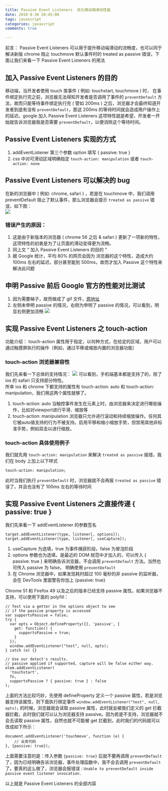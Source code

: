 ```yaml
---
title: Passive Event Listeners  优化移动端滑动性能
date: 2018-8-30 20:45:00
tags: javascript
categories: javascript
comments: true

---
```


前言： Passive Event Listeners 可以用于提升移动端滑动的流畅度，也可以同于解决新版 chrome 阻止 touchmove 默认事件时的 treated as passive 错误，下面让我们来看一下 Passive Event Listeners 的用法

<!--more-->

## 加入 Passive Event Listeners 的目的
移动端，当开发者使用 touch 类事件 ( 例如: touchstart, touchmove ) 时， 在事件绑定执行完之前，浏览器无法得知开发者是否调用了事件的 `preventDefault` 方法，故而只能等待事件绑定执行完 ( 譬如 200ms ) 之后，浏览器才会最终知道开发者到底有没有 `preventDefault`，那这 200ms 的等待时间就会造成用户操作上的延迟。google 加入 Passive Event Listeners 这项特性就是希望，开发者一开始就告诉浏览器我是否需要 `preventDefault`，以便消除这个等待时间。

## Passive Event Listeners 实现的方式
1. addEventListener 第三个参数 option 填写 { passive: true }
2. css 中对可滑动区域明确指定 `touch-action: manipulation` 或者 `touch-action: none`

## Passive Event Listeners 可以解决的 bug
在新的浏览器中 ( 例如: chrome, safari ) ，若是在 touchmove 中，我们调用 preventDefault 阻止了默认事件，那么浏览器会提示 `treated as passive` 错误，如下图：  
![](//img.shenyujie.cc/2018-08-29-passive.png)

### 错误产生的原因：
1. 这是由于新版本的浏览器 ( chrome 56 之后 & safari ) 更新了一项新的特性，这项特性的初衷是为了让页面的滑动变得更为流畅。  
2. 同上文 " 加入 Passive Event Listeners 的目的 "
3. 据 Google 统计，平均 80% 的网页会因为 浏览器的这个特性，造成大约 100ms 左右的延迟，部分甚至能到 500ms，故而才加入 Passive 这个特性来解决此问题

## 申明 Passive 前后 Google 官方的性能对比测试
1. 因为需要梯子，故而做成了 gif 文件，[原地址](https://www.youtube.com/watch?v=NPM6172J22g)
2. 左侧未申明 passive 的情况，右侧为申明了 passive 的情况，可以看到，明显右侧更加流畅
![](https://img.shenyujie.cc/2018-08-29-touch-action.gif)

## 实现 Passive Event Listeners 之 touch-action
功能介绍： touch-action 属性用于指定，以何种方式，在给定的区域，用户可以通过触摸屏执行的操作（例如，通过平移或缩放内置的浏览器功能）

### touch-action 浏览器兼容性
我们先来看一下总体的支持情况：
![](https://img.shenyujie.cc/2018-8-29-touch-action.png)
可以看到，手机端基本都是支持了的，除了 ios 的 safari 只支持部分特性。  
所幸 ios 和 chrome 下都支持的属性有 touch-action: auto 和 touch-action: manipulation，我们用这两个属性就够了。  

1. touch-action: auto 当触控事件发生在元素上时，由浏览器来决定进行哪些操作，比如对viewport进行平滑、缩放等
2. touch-action: manipulation 浏览器只允许进行滚动和持续缩放操作。任何其它被auto值支持的行为不被支持。启用平移和缩小缩放手势，但禁用其他非标准手势，例如双击以进行缩放。

### touch-action 具体使用例子
我们就先用 `touch-action: manipulation` 来解决 `treated as passive` 报错，我们在 body 上加上以下样式

```
touch-action: manipulation;
```

此时当我们执行 `preventDefault` 时，浏览器就不会再报 `treated as passive` 错误了，并且也没有了 100ms 左右的等待时间

## 实现 Passive Event Listeners 之直接传递 { passive: true }

我们先来看一下 addEventListener 的参数签名

```
target.addEventListener(type, listener[, options]);
target.addEventListener(type, listener[, useCapture]);
```

1. useCapture 为选填，true 为事件捕获阶段，false 为冒泡阶段
2. options 参数也为选填，是最近的 DOM 规范中才加入的，可以传入 { passive: true } 来明确告诉浏览器，不会调用 `preventDefault` 方法。当然也可传入 passive 为 false， 明确使用 `preventDefault`
3. 在 Chrome 浏览器中，如果发现耗时超过 100 毫秒的非 passive 的监听器，会在 DevTools 里面警告你加上 {passive: true}

Chrome 51 和 Firefox 49 以及之后的版本已经支持 passive 属性。如果浏览器不支持，可以使用下面的 polyfill：

```
// Test via a getter in the options object to see 
// if the passive property is accessed
var supportsPassive = false;
try {
  var opts = Object.defineProperty({}, 'passive', {
    get: function() {
      supportsPassive = true;
    }
  });
  window.addEventListener("test", null, opts);
} catch (e) {}

// Use our detect's results. 
// passive applied if supported, capture will be false either way.
elem.addEventListener(
  'touchstart',
  fn,
  supportsPassive ? { passive: true } : false
); 
```

上面的方法比较巧妙，先使用 defineProperty 定义一个 passive 属性，若是浏览器支持该属性，则下面执行绑定事件 `window.addEventListener("test", null, opts);` 的时候，浏览器就会读取 passive 属性，此时就会被我们定义的 get 拦截器拦截，此时我们就可以认为浏览器支持 passive。因为若是不支持，浏览器就不会去读取 passive 属性，自然也就不可能被 get 拦截到，此时我们的代码就可以改成如下所示：

```
document.addEventListener('touchmove', function (e) {
    // 业务代码
}, {passive: true});
```

上面需要注意的是：传入参数 `{passive: true}` 后就不要再调用 `preventDefault` 了，因为已经明确告诉浏览器，事件处理函数中，我不会去调用 `preventDefault` 了。要真的这么做了，浏览器会报错误 : `Unable to preventDefault inside passive event listener invocation.`

以上就是 Passive Event Listeners 的全部内容